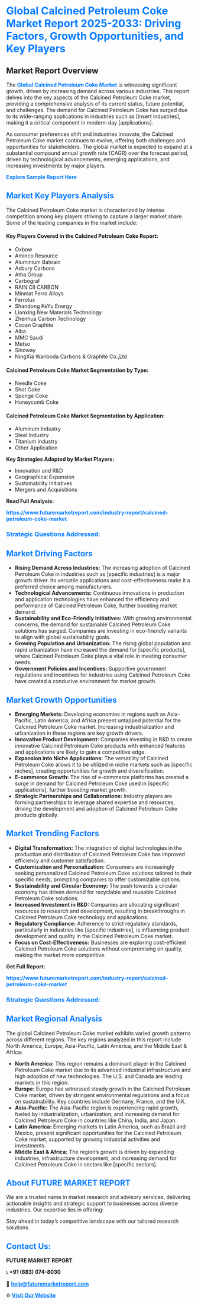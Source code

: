 <h1 style="color: #007BFF;">Global Calcined Petroleum Coke Market Report 2025-2033: Driving Factors, Growth Opportunities, and Key Players</h1>

<section id="overview">
<h2>Market Report Overview</h2>
<p>The <a href="https://www.futuremarketreport.com/industry-report/calcined-petroleum-coke-market" style="color: #007BFF; text-decoration: none;"><strong>Global Calcined Petroleum Coke Market</strong></a> is witnessing significant growth, driven by increasing demand across various industries. This report delves into the key aspects of the Calcined Petroleum Coke market, providing a comprehensive analysis of its current status, future potential, and challenges. The demand for Calcined Petroleum Coke has surged due to its wide-ranging applications in industries such as [insert industries], making it a critical component in modern-day [applications].</p>
<p>As consumer preferences shift and industries innovate, the Calcined Petroleum Coke market continues to evolve, offering both challenges and opportunities for stakeholders. The global market is expected to expand at a substantial compound annual growth rate (CAGR) over the forecast period, driven by technological advancements, emerging applications, and increasing investments by major players.</p>
</section>

<section id="overview">
<p><a href="https://www.futuremarketreport.com/request-sample/reportId=89142" style="color: #007BFF; text-decoration: none;"><strong>Explore Sample Report Here</strong></a></p>
</section>

<section id="key-players">
<h2 style="color: #007BFF;">Market Key Players Analysis</h2>
<p>The Calcined Petroleum Coke market is characterized by intense competition among key players striving to capture a larger market share. Some of the leading companies in the market include:</p>
<h4>Key Players Covered in the Calcined Petroleum Coke Report:</h4>
<ul><li>Oxbow</li><li>Aminco Resource</li><li>Aluminium Bahrain</li><li>Asbury Carbons</li><li>Atha Group</li><li>Carbograf</li><li>RAIN CII CARBON</li><li>Minmat Ferro Alloys</li><li>Ferrolux</li><li>Shandong KeYu Energy</li><li>Lianxing New Materials Technology</li><li>Zhenhua Carbon Technology</li><li>Cocan Graphite</li><li>Alba</li><li>MMC Saudi</li><li>Metso</li><li>Sinoway</li><li>NingXia Wanboda Carbons &amp; Graphite Co.,Ltd</li></ul>
<h4>Calcined Petroleum Coke Market Segmentation by Type:</h4>
<ul><li>Needle Coke</li><li>Shot Coke</li><li>Sponge Coke</li><li>Honeycomb Coke</li></ul>

<h4>Calcined Petroleum Coke Market Segmentation by Application:</h4>
<ul><li>Aluminum Industry</li><li>Steel Industry</li><li>Titanium Industry</li><li>Other Application</li></ul>
<p><strong>Key Strategies Adopted by Market Players:</strong></p>
<ul>
<li>Innovation and R&D</li>
<li>Geographical Expansion</li>
<li>Sustainability Initiatives</li>
<li>Mergers and Acquisitions</li>
</ul>
</section>

<section>
<p><strong>Read Full Analysis: </strong></p><a href="https://www.futuremarketreport.com/industry-report/calcined-petroleum-coke-market" style="color: #007BFF; text-decoration: none;"><strong>https://www.futuremarketreport.com/industry-report/calcined-petroleum-coke-market</strong></a>
<h3 style="color: #007BFF;">Strategic Questions Addressed:</h3>
</section>

<section id="driving-factors">
<h2 style="color: #007BFF;">Market Driving Factors</h2>
<ul>
<li><strong>Rising Demand Across Industries:</strong> The increasing adoption of Calcined Petroleum Coke in industries such as [specific industries] is a major growth driver. Its versatile applications and cost-effectiveness make it a preferred choice among manufacturers.</li>
<li><strong>Technological Advancements:</strong> Continuous innovations in production and application technologies have enhanced the efficiency and performance of Calcined Petroleum Coke, further boosting market demand.</li>
<li><strong>Sustainability and Eco-Friendly Initiatives:</strong> With growing environmental concerns, the demand for sustainable Calcined Petroleum Coke solutions has surged. Companies are investing in eco-friendly variants to align with global sustainability goals.</li>
<li><strong>Growing Population and Urbanization:</strong> The rising global population and rapid urbanization have increased the demand for [specific products], where Calcined Petroleum Coke plays a vital role in meeting consumer needs.</li>
<li><strong>Government Policies and Incentives:</strong> Supportive government regulations and incentives for industries using Calcined Petroleum Coke have created a conducive environment for market growth.</li>
</ul>
</section>

<section id="growth-opportunities">
<h2 style="color: #007BFF;">Market Growth Opportunities</h2>
<ul>
<li><strong>Emerging Markets:</strong> Developing economies in regions such as Asia-Pacific, Latin America, and Africa present untapped potential for the Calcined Petroleum Coke market. Increasing industrialization and urbanization in these regions are key growth drivers.</li>
<li><strong>Innovative Product Development:</strong> Companies investing in R&D to create innovative Calcined Petroleum Coke products with enhanced features and applications are likely to gain a competitive edge.</li>
<li><strong>Expansion into Niche Applications:</strong> The versatility of Calcined Petroleum Coke allows it to be utilized in niche markets such as [specific niches], creating opportunities for growth and diversification.</li>
<li><strong>E-commerce Growth:</strong> The rise of e-commerce platforms has created a surge in demand for Calcined Petroleum Coke used in [specific applications], further boosting market growth.</li>
<li><strong>Strategic Partnerships and Collaborations:</strong> Industry players are forming partnerships to leverage shared expertise and resources, driving the development and adoption of Calcined Petroleum Coke products globally.</li>
</ul>
</section>

<section id="trending-factors">
<h2 style="color: #007BFF;">Market Trending Factors</h2>
<ul>
<li><strong>Digital Transformation:</strong> The integration of digital technologies in the production and distribution of Calcined Petroleum Coke has improved efficiency and customer satisfaction.</li>
<li><strong>Customization and Personalization:</strong> Consumers are increasingly seeking personalized Calcined Petroleum Coke solutions tailored to their specific needs, prompting companies to offer customizable options.</li>
<li><strong>Sustainability and Circular Economy:</strong> The push towards a circular economy has driven demand for recyclable and reusable Calcined Petroleum Coke solutions.</li>
<li><strong>Increased Investment in R&D:</strong> Companies are allocating significant resources to research and development, resulting in breakthroughs in Calcined Petroleum Coke technology and applications.</li>
<li><strong>Regulatory Compliance:</strong> Adherence to strict regulatory standards, particularly in industries like [specific industries], is influencing product development and quality in the Calcined Petroleum Coke market.</li>
<li><strong>Focus on Cost-Effectiveness:</strong> Businesses are exploring cost-efficient Calcined Petroleum Coke solutions without compromising on quality, making the market more competitive.</li>
</ul>
</section>

<section>
<p><strong>Get Full Report: </strong></p><a href="https://www.futuremarketreport.com/industry-report/calcined-petroleum-coke-market" style="color: #007BFF; text-decoration: none;"><strong>https://www.futuremarketreport.com/industry-report/calcined-petroleum-coke-market</strong></a>
<h3 style="color: #007BFF;">Strategic Questions Addressed:</h3>
</section>


<section id="regional-analysis">
<h2 style="color: #007BFF;">Market Regional Analysis</h2>
<p>The global Calcined Petroleum Coke market exhibits varied growth patterns across different regions. The key regions analyzed in this report include North America, Europe, Asia-Pacific, Latin America, and the Middle East & Africa:</p>
<ul>
<li><strong>North America:</strong> This region remains a dominant player in the Calcined Petroleum Coke market due to its advanced industrial infrastructure and high adoption of new technologies. The U.S. and Canada are leading markets in this region.</li>
<li><strong>Europe:</strong> Europe has witnessed steady growth in the Calcined Petroleum Coke market, driven by stringent environmental regulations and a focus on sustainability. Key countries include Germany, France, and the U.K.</li>
<li><strong>Asia-Pacific:</strong> The Asia-Pacific region is experiencing rapid growth, fueled by industrialization, urbanization, and increasing demand for Calcined Petroleum Coke in countries like China, India, and Japan.</li>
<li><strong>Latin America:</strong> Emerging markets in Latin America, such as Brazil and Mexico, present significant opportunities for the Calcined Petroleum Coke market, supported by growing industrial activities and investments.</li>
<li><strong>Middle East & Africa:</strong> The region’s growth is driven by expanding industries, infrastructure development, and increasing demand for Calcined Petroleum Coke in sectors like [specific sectors].</li>
</ul>
</section>

<footer>
<h2 style="color: #007BFF;">About FUTURE MARKET REPORT</h2>
<p>We are a trusted name in market research and advisory services, delivering actionable insights and strategic support to businesses across diverse industries. Our expertise lies in offering:</p>

<p>Stay ahead in today’s competitive landscape with our tailored research solutions.</p>

<h2 style="color: #007BFF;">Contact Us:</h2>
<p><strong>FUTURE MARKET REPORT</strong></p>
<p>📞 <strong>+91 (883) 074-8030</strong></p>
<p>📧 <strong><a href="mailto:help@futuremarketreport.com" style="color: #007BFF;">help@futuremarketreport.com</a></strong></p>
<p>🌐 <strong><a href="https://www.futuremarketreport.com/" style="color: #007BFF;">Visit Our Website</a></strong></p>
</footer>